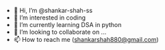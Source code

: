 - 👋 Hi, I’m @shankar-shah-ss
- 👀 I’m interested in coding 
- 🌱 I’m currently learning DSA in python 
- 💞️ I’m looking to collaborate on ...
- 📫 How to reach me (shankarshah880@gmail.com)

<!---
shankar-shah-ss/shankar-shah-ss is a ✨ special ✨ repository because its `README.md` (this file) appears on your GitHub profile.
You can click the Preview link to take a look at your changes.
--->
